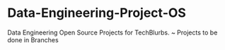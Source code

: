 # Data-Engineering-Project-OS
Data Engineering Open Source Projects for TechBlurbs. ~ Projects to be done in Branches
